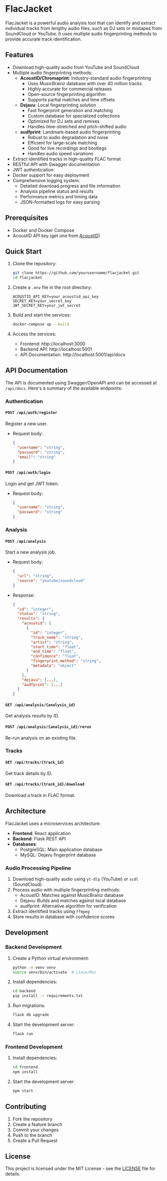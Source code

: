 # FlacJacket

FlacJacket is a powerful audio analysis tool that can identify and extract individual tracks from lengthy audio files, such as DJ sets or mixtapes from SoundCloud or YouTube. It uses multiple audio fingerprinting methods to provide accurate track identification.

## Features

- Download high-quality audio from YouTube and SoundCloud
- Multiple audio fingerprinting methods:
  - **AcoustID/Chromaprint**: Industry-standard audio fingerprinting
    - Uses MusicBrainz database with over 40 million tracks
    - Highly accurate for commercial releases
    - Open-source fingerprinting algorithm
    - Supports partial matches and time offsets
  - **Dejavu**: Local fingerprinting solution
    - Fast fingerprint generation and matching
    - Custom database for specialized collections
    - Optimized for DJ sets and remixes
    - Handles time-stretched and pitch-shifted audio
  - **audfprint**: Landmark-based audio fingerprinting
    - Robust to audio degradation and noise
    - Efficient for large-scale matching
    - Good for live recordings and bootlegs
    - Handles audio speed variations
- Extract identified tracks in high-quality FLAC format
- RESTful API with Swagger documentation
- JWT authentication
- Docker support for easy deployment
- Comprehensive logging system:
  - Detailed download progress and file information
  - Analysis pipeline status and results
  - Performance metrics and timing data
  - JSON-formatted logs for easy parsing

## Prerequisites

- Docker and Docker Compose
- AcoustID API key (get one from [AcoustID](https://acoustid.org/))

## Quick Start

1. Clone the repository:
   ```bash
   git clone https://github.com/yourusername/flacjacket.git
   cd flacjacket
   ```

2. Create a `.env` file in the root directory:
   ```env
   ACOUSTID_API_KEY=your_acoustid_api_key
   SECRET_KEY=your_secret_key
   JWT_SECRET_KEY=your_jwt_secret
   ```

3. Build and start the services:
   ```bash
   docker-compose up --build
   ```

4. Access the services:
   - Frontend: http://localhost:3000
   - Backend API: http://localhost:5001
   - API Documentation: http://localhost:5001/api/docs

## API Documentation

The API is documented using Swagger/OpenAPI and can be accessed at `/api/docs`. Here's a summary of the available endpoints:

### Authentication

#### `POST /api/auth/register`
Register a new user.
- Request body:
  ```json
  {
    "username": "string",
    "password": "string",
    "email": "string"
  }
  ```

#### `POST /api/auth/login`
Login and get JWT token.
- Request body:
  ```json
  {
    "username": "string",
    "password": "string"
  }
  ```

### Analysis

#### `POST /api/analysis`
Start a new analysis job.
- Request body:
  ```json
  {
    "url": "string",
    "source": "youtube|soundcloud"
  }
  ```
- Response:
  ```json
  {
    "id": "integer",
    "status": "string",
    "results": {
      "acoustid": [
        {
          "id": "integer",
          "track_name": "string",
          "artist": "string",
          "start_time": "float",
          "end_time": "float",
          "confidence": "float",
          "fingerprint_method": "string",
          "metadata": "object"
        }
      ],
      "dejavu": [...],
      "audfprint": [...]
    }
  }
  ```

#### `GET /api/analysis/{analysis_id}`
Get analysis results by ID.

#### `POST /api/analysis/{analysis_id}/rerun`
Re-run analysis on an existing file.

### Tracks

#### `GET /api/tracks/{track_id}`
Get track details by ID.

#### `GET /api/tracks/{track_id}/download`
Download a track in FLAC format.

## Architecture

FlacJacket uses a microservices architecture:

- **Frontend**: React application
- **Backend**: Flask REST API
- **Databases**:
  - PostgreSQL: Main application database
  - MySQL: Dejavu fingerprint database

### Audio Processing Pipeline

1. Download high-quality audio using `yt-dlp` (YouTube) or `scdl` (SoundCloud)
2. Process audio with multiple fingerprinting methods:
   - AcoustID: Matches against MusicBrainz database
   - Dejavu: Builds and matches against local database
   - audfprint: Alternative algorithm for verification
3. Extract identified tracks using `ffmpeg`
4. Store results in database with confidence scores

## Development

### Backend Development

1. Create a Python virtual environment:
   ```bash
   python -m venv venv
   source venv/bin/activate  # Linux/Mac
   ```

2. Install dependencies:
   ```bash
   cd backend
   pip install -r requirements.txt
   ```

3. Run migrations:
   ```bash
   flask db upgrade
   ```

4. Start the development server:
   ```bash
   flask run
   ```

### Frontend Development

1. Install dependencies:
   ```bash
   cd frontend
   npm install
   ```

2. Start the development server:
   ```bash
   npm start
   ```

## Contributing

1. Fork the repository
2. Create a feature branch
3. Commit your changes
4. Push to the branch
5. Create a Pull Request

## License

This project is licensed under the MIT License - see the [LICENSE](LICENSE) file for details.
